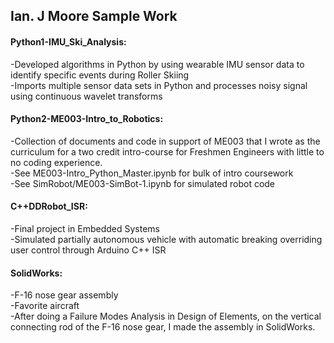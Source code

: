 ## Ian. J Moore Sample Work

#### Python1-IMU_Ski_Analysis:
-Developed algorithms in Python by using wearable IMU sensor data to identify specific events during Roller Skiing<br>
-Imports multiple sensor data sets in Python and processes noisy signal using continuous wavelet transforms <br>

#### Python2-ME003-Intro_to_Robotics:
-Collection of documents and code in support of ME003 that I wrote as the curriculum for a two credit intro-course for Freshmen Engineers with little to no coding experience.<br>
-See ME003-Intro_Python_Master.ipynb for bulk of intro coursework<br>
-See SimRobot/ME003-SimBot-1.ipynb for simulated robot code <br>

#### C++DDRobot_ISR:
-Final project in Embedded Systems<br>
-Simulated partially autonomous vehicle with automatic breaking overriding user control through Arduino C++ ISR<br>

#### SolidWorks: 
-F-16 nose gear assembly<br>
-Favorite aircraft<br>
-After doing a Failure Modes Analysis in Design of Elements, on the vertical connecting rod of the F-16 nose gear, I made the assembly in SolidWorks. <br>
